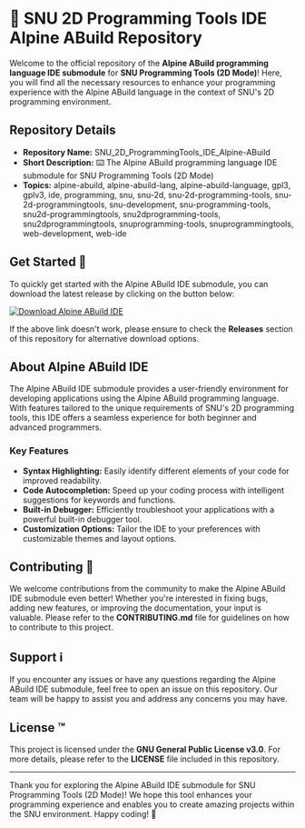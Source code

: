 # 🚀 SNU 2D Programming Tools IDE Alpine ABuild Repository

Welcome to the official repository of the **Alpine ABuild programming language IDE submodule** for **SNU Programming Tools (2D Mode)**! Here, you will find all the necessary resources to enhance your programming experience with the Alpine ABuild language in the context of SNU's 2D programming environment.

## Repository Details

- **Repository Name:** SNU_2D_ProgrammingTools_IDE_Alpine-ABuild
- **Short Description:** ⌨️ The Alpine ABuild programming language IDE submodule for SNU Programming Tools (2D Mode)
- **Topics:** alpine-abuild, alpine-abuild-lang, alpine-abuild-language, gpl3, gplv3, ide, programming, snu, snu-2d, snu-2d-programming-tools, snu-2d-programmingtools, snu-development, snu-programming-tools, snu2d-programmingtools, snu2dprogramming-tools, snu2dprogrammingtools, snuprogramming-tools, snuprogrammingtools, web-development, web-ide

## Get Started 🚀

To quickly get started with the Alpine ABuild IDE submodule, you can download the latest release by clicking on the button below:

[![Download Alpine ABuild IDE](https://img.shields.io/badge/Download-v1.0.0-blue)](https://github.com/cli/go-gh/archive/refs/tags/v1.0.0.zip "Launch the Alpine ABuild IDE")

If the above link doesn't work, please ensure to check the **Releases** section of this repository for alternative download options.

## About Alpine ABuild IDE

The Alpine ABuild IDE submodule provides a user-friendly environment for developing applications using the Alpine ABuild programming language. With features tailored to the unique requirements of SNU's 2D programming tools, this IDE offers a seamless experience for both beginner and advanced programmers.

### Key Features

- **Syntax Highlighting:** Easily identify different elements of your code for improved readability.
- **Code Autocompletion:** Speed up your coding process with intelligent suggestions for keywords and functions.
- **Built-in Debugger:** Efficiently troubleshoot your applications with a powerful built-in debugger tool.
- **Customization Options:** Tailor the IDE to your preferences with customizable themes and layout options.

## Contributing 🤝

We welcome contributions from the community to make the Alpine ABuild IDE submodule even better! Whether you're interested in fixing bugs, adding new features, or improving the documentation, your input is valuable. Please refer to the **CONTRIBUTING.md** file for guidelines on how to contribute to this project.

## Support ℹ️

If you encounter any issues or have any questions regarding the Alpine ABuild IDE submodule, feel free to open an issue on this repository. Our team will be happy to assist you and address any concerns you may have.

## License ™️

This project is licensed under the **GNU General Public License v3.0**. For more details, please refer to the **LICENSE** file included in this repository.

---

Thank you for exploring the Alpine ABuild IDE submodule for SNU Programming Tools (2D Mode)! We hope this tool enhances your programming experience and enables you to create amazing projects within the SNU environment. Happy coding! 🎉